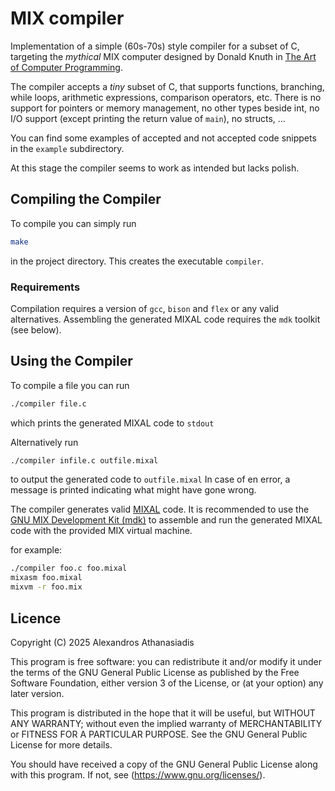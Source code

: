 # MIX compiler
Implementation of a simple (60s-70s) style compiler for a
subset of C, targeting the *mythical* MIX computer designed by
Donald Knuth in [The Art of Computer Programming](https://www-cs-faculty.stanford.edu/~knuth/taocp.html).

The compiler accepts a *tiny* subset of C, that supports functions,
branching, while loops, arithmetic expressions, comparison operators, etc.
There is no support for pointers or memory management, no other types
beside int, no I/O support (except printing the return value of `main`),
no structs, ...

You can find some examples of accepted and not accepted code snippets 
in the `example` subdirectory.

At this stage the compiler seems to work as intended but lacks polish. 

## Compiling the Compiler
To compile you can simply run
```bash
make
```
in the project directory. This creates the executable `compiler`.

### Requirements
Compilation requires a version of `gcc`, `bison` and `flex` or
any valid alternatives. Assembling the generated MIXAL code
requires the `mdk` toolkit (see below).

## Using the Compiler
To compile a file you can run
```bash
./compiler file.c
```
which prints the generated MIXAL code to `stdout`

Alternatively run
```bash
./compiler infile.c outfile.mixal
```
to output the generated code to `outfile.mixal`
In case of en error, a message is printed indicating what might have gone wrong.

The compiler generates valid [MIXAL](https://www.gnu.org/software/mdk/manual/html_node/MIXAL.html)
code.  It is recommended to use the [GNU MIX Development Kit (mdk)](https://www.gnu.org/software/mdk/mdk.html)
to assemble and run the generated MIXAL code with the provided MIX virtual machine.

for example:
```bash
./compiler foo.c foo.mixal
mixasm foo.mixal
mixvm -r foo.mix
```

## Licence
Copyright (C) 2025 Alexandros Athanasiadis

This program is free software: you can redistribute it and/or modify
it under the terms of the GNU General Public License as published by
the Free Software Foundation, either version 3 of the License, or
(at your option) any later version.

This program is distributed in the hope that it will be useful,
but WITHOUT ANY WARRANTY; without even the implied warranty of
MERCHANTABILITY or FITNESS FOR A PARTICULAR PURPOSE.  See the
GNU General Public License for more details.

You should have received a copy of the GNU General Public License
along with this program.  If not, see (https://www.gnu.org/licenses/).
